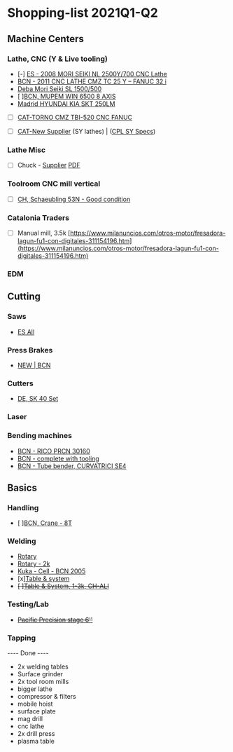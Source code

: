 # Shopping-list 2021Q1-Q2

## Machine Centers

### Lathe, CNC (Y & Live tooling)

- [-] [ES - 2008 MORI SEIKI NL 2500Y/700 CNC Lathe](https://www.machinio.com/cnc-lathes#quickview/49629152) 
- [BCN - 2011 CNC LATHE CMZ TC 25 Y – FANUC 32 i](https://www.machinio.com/cnc-lathes#quickview/43365172)
- [Deba Mori Seiki SL 1500/500](https://www.machinio.com/cat/cnc-tornos#quickview/44450209)
- [ ][BCN, MUPEM WIN 6500 8 AXIS ](https://www.machinio.com/listings/51030037)
- [Madrid HYUNDAI KIA SKT 250LM](https://www.machinio.com/listings/49892508)
- [ ] [CAT-TORNO CMZ TBI-520 CNC FANUC](https://maquinariacarandell.weebly.com/uploads/1/1/8/4/118431239/torno_bancada_inclinada_cmz_tbi-520.pdf)
- [ ] [CAT-New Supplier](https://maquinariacarandell.weebly.com/torno-p-cnc.html) (SY lathes) | ([CPL SY Specs](https://maquinariacarandell.weebly.com/uploads/1/1/8/4/118431239/_e__11_cpl-mc-y-sy_170821_.pdf))


### Lathe Misc

- [ ] Chuck - [Supplier](https://www.hainbuch.com/) [PDF](https://www.hainbuch.com/fileadmin/Mediendatenbank/Deutsch/Produkte/Spannfutter/Backenfutter/InoFlex/Katalogauszug-InoFlex-4-Backenfutter.pdf)

### Toolroom CNC mill vertical

- [ ] [CH, Schaeubling 53N - Good condition](https://www.machineseeker.es/schaublin-53n/i-4896627)

### Catalonia Traders

- [ ] Manual mill, 3.5k [https://www.milanuncios.com/otros-motor/fresadora-lagun-fu1-con-digitales-311154196.htm](https://www.milanuncios.com/otros-motor/fresadora-lagun-fu1-con-digitales-311154196.htm)

### EDM

## Cutting

### Saws

- [ES All](https://www.machinio.com/saws#results)

### Press Brakes

- [NEW | BCN](https://maquinariacarandell.weebly.com/uploads/1/1/8/4/118431239/plegadoras_electronicas_jms-jmv.pdf)

### Cutters

- [DE, SK 40 Set](https://www.machineseeker.es/hahn+%26+kolb-sk+40/i-4087977)

### Laser

### Bending machines

- [BCN - RICO PRCN 30160](https://www.machinio.com/bending?page=2#quickview/43132744)
- [BCN - complete with tooling](https://www.machinio.com/bending?page=3#quickview/51853303)
- [BCN - Tube bender, CURVATRICI SE4](https://www.machinio.com/bending?page=3#quickview/42932387)

## Basics

### Handling

- [ ][BCN, Crane - 8T](https://www.machinio.com/overhead-cranes#quickview/29088727)

### Welding

- [Rotary](https://www.machinio.com/welding-equipment?page=4#quickview/39377679)
- [Rotary - 2k](https://www.machinio.com/welding-equipment?page=12#quickview/47987949)
- [Kuka - Cell - BCN 2005](https://www.machinio.com/welding-equipment#quickview/51184510)
- [x][Table & system](https://www.siegmund.com/es/Mesa-con-ranuras-hexagonales,6622.php)
- ~~[ ][Table & System, 1-3k, CH-ALI](https://spanish.alibaba.com/product-detail/3d-welding-table-plate-with-fixture-made-in-china-for-sale-60793866677.html?spm=a2700.md_es_ES.deiletai6.9.103e39cdS1ktgh)~~


### Testing/Lab

- ~~[Pacific Precision stage 6''](https://www.machinio.com/cobra/general-analytical-equipment#quickview/49800893)~~


### Tapping


---- Done ---- 

- 2x welding tables
- Surface grinder
- 2x tool room mills
- bigger lathe
- compressor & filters
- mobile hoist
- surface plate
- mag drill
- cnc lathe
- 2x drill press 
- plasma table

